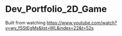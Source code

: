 # Dev_Portfolio_2D_Game
 Built from watching https://www.youtube.com/watch?v=wy_fSStEgMs&list=WL&index=22&t=52s
